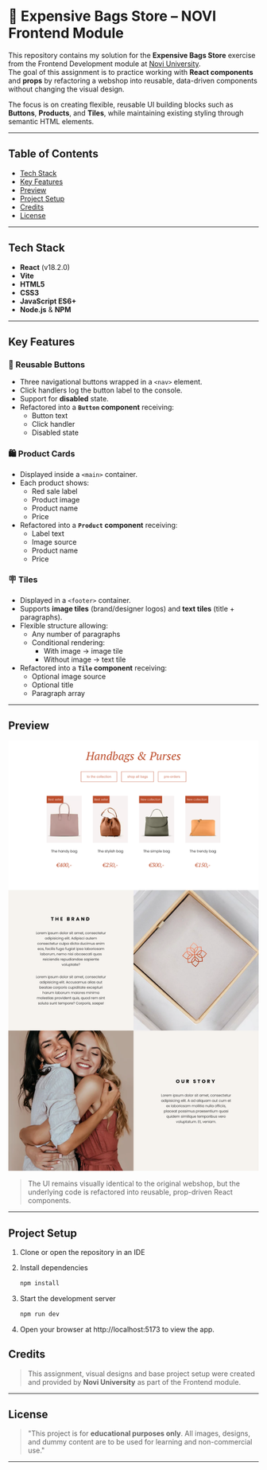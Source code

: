 # 👜 Expensive Bags Store – NOVI Frontend Module

This repository contains my solution for the **Expensive Bags Store** exercise from the Frontend Development module at [Novi University](https://www.novi.nl).  
The goal of this assignment is to practice working with **React components** and **props** by refactoring a webshop into reusable, data-driven components without changing the visual design.

The focus is on creating flexible, reusable UI building blocks such as **Buttons**, **Products**, and **Tiles**, while maintaining existing styling through semantic HTML elements.

---

## Table of Contents

- [Tech Stack](#tech-stack)
- [Key Features](#key-features)
- [Preview](#preview)
- [Project Setup](#project-setup)
- [Credits](#credits)
- [License](#license)

---

## Tech Stack

- **React** (v18.2.0)
- **Vite**
- **HTML5**
- **CSS3**
- **JavaScript ES6+**
- **Node.js** & **NPM**

---

## Key Features

### 🔘 Reusable Buttons
- Three navigational buttons wrapped in a `<nav>` element.
- Click handlers log the button label to the console.
- Support for **disabled** state.
- Refactored into a **`Button` component** receiving:
    - Button text
    - Click handler
    - Disabled state

### 🛍 Product Cards
- Displayed inside a `<main>` container.
- Each product shows:
    - Red sale label
    - Product image
    - Product name
    - Price
- Refactored into a **`Product` component** receiving:
    - Label text
    - Image source
    - Product name
    - Price

### 🪧 Tiles
- Displayed in a `<footer>` container.
- Supports **image tiles** (brand/designer logos) and **text tiles** (title + paragraphs).
- Flexible structure allowing:
    - Any number of paragraphs
    - Conditional rendering:
        - With image → image tile
        - Without image → text tile
- Refactored into a **`Tile` component** receiving:
    - Optional image source
    - Optional title
    - Paragraph array

---

## Preview

![Bags Store Final](src/assets/screenshot-bags-store.png)

> The UI remains visually identical to the original webshop, but the underlying code is refactored into reusable, prop-driven React components.

---

## Project Setup

1. Clone or open the repository in an IDE

2. Install dependencies
   ```bash
   npm install
   ```
3. Start the development server
   ```bash
   npm run dev
   ```
4. Open your browser at http://localhost:5173 to view the app.


## Credits

> This assignment, visual designs and base project setup were created and provided by **Novi University** as part of the Frontend module.

---

## License

> "This project is for **educational purposes only**. All images, designs, and dummy content are to be used for learning and non-commercial use."

---